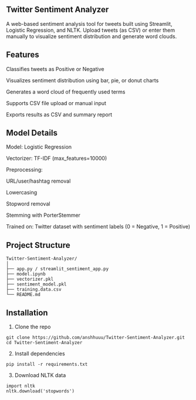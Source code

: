 ## Twitter Sentiment Analyzer
A web-based sentiment analysis tool for tweets built using Streamlit, Logistic Regression, and NLTK. Upload tweets (as CSV) or enter them manually to visualize sentiment distribution and generate word clouds.

##  Features
 Classifies tweets as Positive or Negative

 Visualizes sentiment distribution using bar, pie, or donut charts

 Generates a word cloud of frequently used terms

 Supports CSV file upload or manual input

 Exports results as CSV and summary report

##  Model Details
Model: Logistic Regression

Vectorizer: TF-IDF (max_features=10000)

Preprocessing:

URL/user/hashtag removal

Lowercasing

Stopword removal

Stemming with PorterStemmer

Trained on: Twitter dataset with sentiment labels (0 = Negative, 1 = Positive)

## Project Structure
```
Twitter-Sentiment-Analyzer/
│
├── app.py / streamlit_sentiment_app.py 
├── model.ipynb                              
├── vectorizer.pkl                           
├── sentiment_model.pkl                     
├── training.data.csv                        
└── README.md  

```

##  Installation
1. Clone the repo
```
git clone https://github.com/anshhuuu/Twitter-Sentiment-Analyzer.git
cd Twitter-Sentiment-Analyzer

```
2. Install dependencies

```
pip install -r requirements.txt
```
3. Download NLTK data

```
import nltk
nltk.download('stopwords')
```


